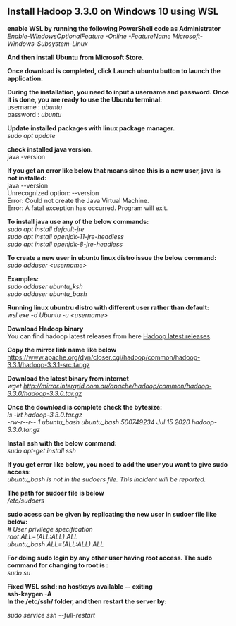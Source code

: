 ## Install Hadoop 3.3.0 on Windows 10 using WSL

**enable WSL by running the following PowerShell code as Administrator**  
*Enable-WindowsOptionalFeature -Online -FeatureName Microsoft-Windows-Subsystem-Linux*  

**And then install Ubuntu from Microsoft Store.**

**Once download is completed, click Launch ubuntu button to launch the application.**  

**During the installation, you need to input a username and password. Once it is done, you are ready to use the Ubuntu terminal:**  
username : *ubuntu*  
password : *ubuntu*  

  
  
**Update installed packages with linux package manager.**  
*sudo apt update*  

**check installed java version.**  
java -version  

**If you get an error like below that means since this is a new user, java is not installed:**  
java --version  
Unrecognized option: --version  
Error: Could not create the Java Virtual Machine.  
Error: A fatal exception has occurred. Program will exit.  

**To install java use any of the below commands:**  
*sudo apt install default-jre*  
*sudo apt install openjdk-11-jre-headless*  
*sudo apt install openjdk-8-jre-headless*  

**To create a new user in ubuntu linux distro issue the below command:**  
*sudo adduser \<username\>*  

**Examples:**  
*sudo adduser ubuntu_ksh*  
*sudo adduser ubuntu_bash*  

**Running linux ubuntru distro with different user rather than default:**  
*wsl.exe -d Ubuntu -u \<username\>*  

**Download Hadoop binary**  
You can find hadoop latest releases from here [Hadoop latest releases](https://hadoop.apache.org/releases.html "Hadoop latest releases from Apache").  

**Copy the mirror link name like below**  
https://www.apache.org/dyn/closer.cgi/hadoop/common/hadoop-3.3.1/hadoop-3.3.1-src.tar.gz

**Download the latest binary from internet**  
*wget http://mirror.intergrid.com.au/apache/hadoop/common/hadoop-3.3.0/hadoop-3.3.0.tar.gz*


**Once the download is complete check the bytesize:**  
*ls -lrt hadoop-3.3.0.tar.gz*  
*-rw-r--r-- 1 ubuntu_bash ubuntu_bash 500749234 Jul 15  2020 hadoop-3.3.0.tar.gz*  


**Install ssh with the below command:**  
*sudo apt-get install ssh*  

**If you get error like below, you need to add the user you want to give sudo access:**  
*ubuntu_bash is not in the sudoers file.  This incident will be reported.*  

**The path for sudoer file is below**  
*/etc/sudoers*  


**sudo acess can be given by replicating the new user in sudoer file like below:**  
*# User privilege specification*  
*root    ALL=(ALL:ALL) ALL*  
*ubuntu_bash ALL=(ALL:ALL) ALL*  

**For doing sudo login by any other user having root access. The sudo command for changing to root is :**  
*sudo su*  

**Fixed WSL sshd: no hostkeys available -- exiting**  
**ssh-keygen -A**  
**In the /etc/ssh/ folder, and then restart the server by:** 

*sudo service ssh --full-restart*  
